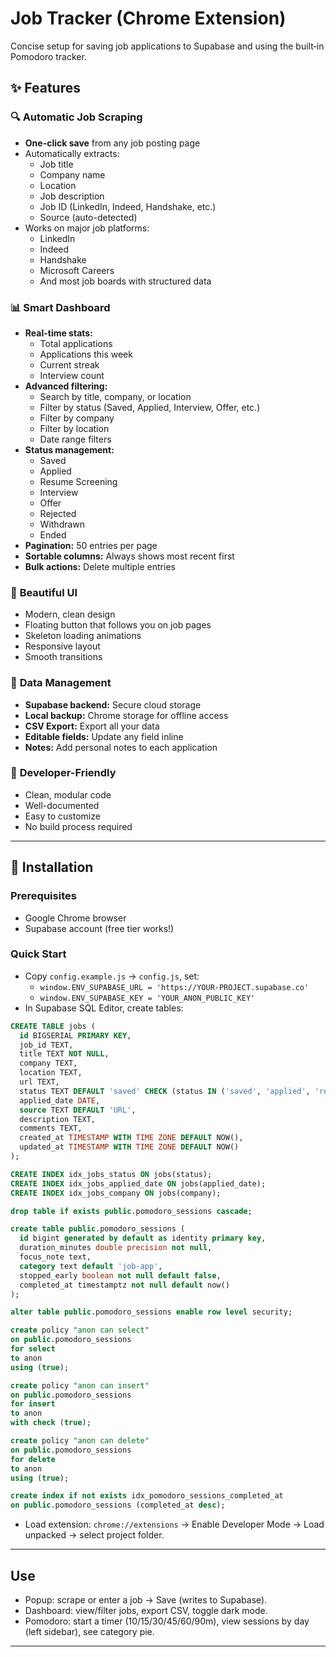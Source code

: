 # Job Tracker (Chrome Extension)

Concise setup for saving job applications to Supabase and using the built‑in Pomodoro tracker.

## ✨ Features

### 🔍 **Automatic Job Scraping**
- **One-click save** from any job posting page
- Automatically extracts:
  - Job title
  - Company name
  - Location
  - Job description
  - Job ID (LinkedIn, Indeed, Handshake, etc.)
  - Source (auto-detected)
- Works on major job platforms:
  - LinkedIn
  - Indeed
  - Handshake
  - Microsoft Careers
  - And most job boards with structured data

### 📊 **Smart Dashboard**
- **Real-time stats:**
  - Total applications
  - Applications this week
  - Current streak
  - Interview count
- **Advanced filtering:**
  - Search by title, company, or location
  - Filter by status (Saved, Applied, Interview, Offer, etc.)
  - Filter by company
  - Filter by location
  - Date range filters
- **Status management:**
  - Saved
  - Applied
  - Resume Screening
  - Interview
  - Offer
  - Rejected
  - Withdrawn
  - Ended
- **Pagination:** 50 entries per page
- **Sortable columns:** Always shows most recent first
- **Bulk actions:** Delete multiple entries

### 🎨 **Beautiful UI**
- Modern, clean design
- Floating button that follows you on job pages
- Skeleton loading animations
- Responsive layout
- Smooth transitions

### 💾 **Data Management**
- **Supabase backend:** Secure cloud storage
- **Local backup:** Chrome storage for offline access
- **CSV Export:** Export all your data
- **Editable fields:** Update any field inline
- **Notes:** Add personal notes to each application

### 🔧 **Developer-Friendly**
- Clean, modular code
- Well-documented
- Easy to customize
- No build process required

---

## 🚀 Installation

### **Prerequisites**
- Google Chrome browser
- Supabase account (free tier works!)

### Quick Start

- Copy `config.example.js` → `config.js`, set:
  - `window.ENV_SUPABASE_URL = 'https://YOUR-PROJECT.supabase.co'`
  - `window.ENV_SUPABASE_KEY = 'YOUR_ANON_PUBLIC_KEY'`
- In Supabase SQL Editor, create tables:

```sql
CREATE TABLE jobs (
  id BIGSERIAL PRIMARY KEY,
  job_id TEXT,
  title TEXT NOT NULL,
  company TEXT,
  location TEXT,
  url TEXT,
  status TEXT DEFAULT 'saved' CHECK (status IN ('saved', 'applied', 'resume_screening', 'interview', 'offer', 'rejected', 'withdrawn', 'ended')),
  applied_date DATE,
  source TEXT DEFAULT 'URL',
  description TEXT,
  comments TEXT,
  created_at TIMESTAMP WITH TIME ZONE DEFAULT NOW(),
  updated_at TIMESTAMP WITH TIME ZONE DEFAULT NOW()
);

CREATE INDEX idx_jobs_status ON jobs(status);
CREATE INDEX idx_jobs_applied_date ON jobs(applied_date);
CREATE INDEX idx_jobs_company ON jobs(company);
```

```sql
drop table if exists public.pomodoro_sessions cascade;

create table public.pomodoro_sessions (
  id bigint generated by default as identity primary key,
  duration_minutes double precision not null,
  focus_note text,
  category text default 'job-app',
  stopped_early boolean not null default false,
  completed_at timestamptz not null default now()
);

alter table public.pomodoro_sessions enable row level security;

create policy "anon can select"
on public.pomodoro_sessions
for select
to anon
using (true);

create policy "anon can insert"
on public.pomodoro_sessions
for insert
to anon
with check (true);

create policy "anon can delete"
on public.pomodoro_sessions
for delete
to anon
using (true);

create index if not exists idx_pomodoro_sessions_completed_at
on public.pomodoro_sessions (completed_at desc);
```

- Load extension: `chrome://extensions` → Enable Developer Mode → Load unpacked → select project folder.

---

## Use
- Popup: scrape or enter a job → Save (writes to Supabase).
- Dashboard: view/filter jobs, export CSV, toggle dark mode.
- Pomodoro: start a timer (10/15/30/45/60/90m), view sessions by day (left sidebar), see category pie.

---

